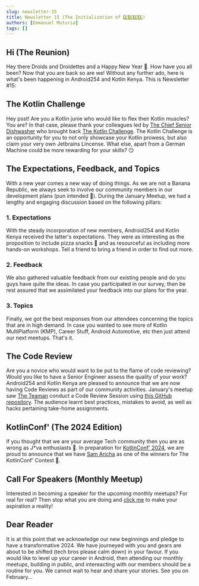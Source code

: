 ```yaml
---
slug: newsletter-15
title: Newsletter 15 (The Initialization of 2️⃣0️⃣2️⃣4️⃣)
authors: [Emmanuel Muturia]
tags: []
---
```


## Hi (The Reunion)
Hey there Droids and Droidettes and a Happy New Year 🤯. How have you all been? Now that you are back so are we! Without any further ado, here is what's been happening in Android254 and Kotlin Kenya. This is Newsletter #15:

## The Kotlin Challenge
Hey psst! Are you a Kotlin junie who would like to flex their Kotlin muscles? You are? In that case, please thank your colleagues led by [The Chief Senior Dishwasher](https://twitter.com/mambo_bryan) who brought back [The Kotlin Challenge](https://kotlinbits.vercel.app/quiz/january_2024). The Kotlin Challenge is an opportunity for you to not only showcase your Kotlin prowess, but also claim your very own Jetbrains Lincense. What else, apart from a German Machine could be more rewarding for your skills? 😏

## The Expectations, Feedback, and Topics
With a new year comes a new way of doing things. As we are not a Banana Republic, we always seek to involve our community members in our development plans (pun intended 🤡). During the January Meetup, we had a lengthy and engaging discussion based on the following pillars:

### 1. Expectations
With the steady incorporation of new members, Android254 and Kotlin Kenya received the latter's expectations. They were as interesting as the proposition to include pizza snacks 🍕 and as resourceful as including more hands-on workshops. Tell a friend to bring a friend in order to find out more.

### 2. Feedback
We also gathered valuable feedback from our existing people and do you guys have quite the ideas. In case you participated in our survey, then be rest assured that we assimilated your feedback into our plans for the year.

### 3. Topics
Finally, we got the best responses from our attendees concerning the topics that are in high demand. In case you wanted to see more of Kotlin MultiPlatform (KMP), Career Stuff, Android Automotive, etc then just attend our next meetups. That's it.

## The Code Review
Are you a novice who would want to be put to the flame of code reviewing? Would you like to have a Senior Engineer assess the quality of your work? Android254 and Kotlin Kenya are pleased to announce that we are now having Code Reviews as part of our community activities. January's meetup saw [The Teaman](https://twitter.com/chepsi_) conduct a Code Review Session using [this GitHub repository](). The audience learnt best practices, mistakes to avoid, as well as hacks pertaining take-home assignments.

## KotlinConf' (The 2024 Edition)
If you thought that we are your average Tech community then you are as wrong as J*va enthusiasts 🚮. In preparation for [KotlinConf' 2024](https://kotlinconf.com/), we are proud to announce that we have [Sam Aricha](https://twitter.com/aricha_samson) as one of the winners for The KotlinConf' Contest 🥳. 

## Call For Speakers (Monthly Meetup)
Interested in becoming a speaker for the upcoming monthly meetups? For real for real? Then stop what you are doing and [click me](https://docs.google.com/forms/d/e/1FAIpQLSeGg2TFD2mBeH8AAKpWSBgYgBLLNNrZTo1BmNB5JGPHY7OTew/viewform) to make your aspiration a reality!

## Dear Reader
It is at this point that we acknowledge our new beginnings and pledge to have a transformative 2024. We have journeyed with you and gears are about to be shifted (tech bros please calm down) in your favour. If you would like to level up your career in Android, then attending our monthly meetups, building in public, and intereacting with our members should be a routine for you. We cannot wait to hear and share your stories. See you on February...